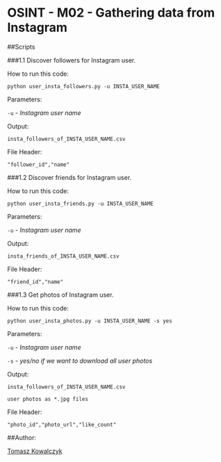 OSINT - M02 - Gathering data from Instagram
===========================================
##Scripts

###1.1 Discover followers for Instagram user.

How to run this code:

`python user_insta_followers.py -u INSTA_USER_NAME` 

Parameters:

`-u` - *Instagram user name*

Output:

`insta_followers_of_INSTA_USER_NAME.csv`

File Header:

`"follower_id","name"`

###1.2 Discover friends for Instagram user.

How to run this code:

`python user_insta_friends.py -u INSTA_USER_NAME` 

Parameters:

`-u` - *Instagram user name*

Output:

`insta_friends_of_INSTA_USER_NAME.csv`

File Header:

`"friend_id","name"`

###1.3 Get photos of Instagram user.

How to run this code:

`python user_insta_photos.py -u INSTA_USER_NAME -s yes` 

Parameters:

`-u` - *Instagram user name*

`-s` - *yes/no if we want to download all user photos*

Output:

`insta_followers_of_INSTA_USER_NAME.csv`

`user photos as *.jpg files`

File Header:

`"photo_id","photo_url","like_count"`

##Author:

[Tomasz Kowalczyk](http://kownet.info)